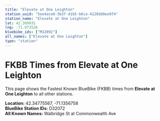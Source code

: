 ```yaml
---
title: "Elevate at One Leighton"
station_uuid: "5ee4ace0-3b3f-d1b5-b6ca-4128dd8ee9f4"
station_name: "Elevate at One Leighton"
lat: 42.369931
lng: -71.073526
bluebike_ids: ["M32092"]
all_names: ["Elevate at One Leighton"]
type: "station"
---
```


# FKBB Times from Elevate at One Leighton

This page shows the Fastest Known BlueBike (FKBB) times from **Elevate at One Leighton** to all other stations.

**Location:** 42.34775567, -71.1356758  
**BlueBike Station IDs:** D32072  
**All Known Names:** Walbridge St at Commonwealth Ave

